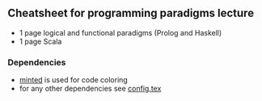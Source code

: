 ## Cheatsheet for programming paradigms lecture
- 1 page logical and functional paradigms (Prolog and Haskell)
- 1 page Scala

### Dependencies
- [minted](https://github.com/gpoore/minted) is used for code coloring
- for any other dependencies see [config.tex](https://github.com/cakl/pro_cheatsheet/blob/master/config.tex)
